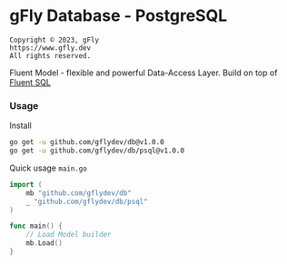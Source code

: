 # gFly Database - PostgreSQL

    Copyright © 2023, gFly
    https://www.gfly.dev
    All rights reserved.

Fluent Model - flexible and powerful Data-Access Layer. Build on top of [Fluent SQL](https://github.com/JiveIO/FluentSQL)

### Usage

Install
```bash
go get -u github.com/gflydev/db@v1.0.0
go get -u github.com/gflydev/db/psql@v1.0.0
```

Quick usage `main.go`
```go
import (
    mb "github.com/gflydev/db"
    _ "github.com/gflydev/db/psql"
)

func main() {
    // Load Model builder
    mb.Load()
}
```